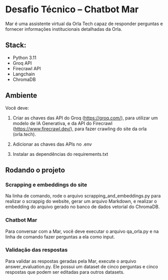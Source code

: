 # Desafio Técnico – Chatbot Mar

Mar é uma assistente virtual da Orla Tech capaz de responder perguntas e fornecer informações institucionais detalhadas da Orla.

## Stack:
- Python 3.11
- Groq API 
- Firecrawl API
- Langchain
- ChromaDB

## Ambiente

Você deve: 

1. Criar as chaves das API do Groq (https://groq.com/), para utilizar um modelo de IA Generativa, e da API do Firecrawl (https://www.firecrawl.dev/), para fazer crawling do site da orla (orla.tech).

2. Adicionar as chaves das APIs no .env

3. Instalar as dependências do requirements.txt

## Rodando o projeto

### Scrapping e embeddings do site

Na linha de comando, rode o arquivo scrapping_and_embeddings.py para realizar o scrappig do website, gerar um arquivo Markdown, e realizar o embedding do arquivo gerado no banco de dados vetorial do ChromaDB.

### Chatbot Mar

Para conversar com a Mar, você deve executar o arquivo qa_orla.py e na linha de comando fazer perguntas a ela como input.

### Validação das respostas

Para validar as respostas geradas pela Mar, execute o arquivo answer_evaluation.py. Ele possui um dataset de cinco perguntas e cinco respostas que podem ser editadas para outros datasets.


